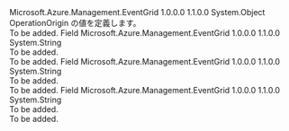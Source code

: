 <Type Name="OperationOrigin" FullName="Microsoft.Azure.Management.EventGrid.Models.OperationOrigin">
  <TypeSignature Language="C#" Value="public static class OperationOrigin" />
  <TypeSignature Language="ILAsm" Value=".class public auto ansi abstract sealed beforefieldinit OperationOrigin extends System.Object" />
  <TypeSignature Language="DocId" Value="T:Microsoft.Azure.Management.EventGrid.Models.OperationOrigin" />
  <TypeSignature Language="VB.NET" Value="Public Class OperationOrigin" />
  <TypeSignature Language="F#" Value="type OperationOrigin = class" />
  <AssemblyInfo>
    <AssemblyName>Microsoft.Azure.Management.EventGrid</AssemblyName>
    <AssemblyVersion>1.0.0.0</AssemblyVersion>
    <AssemblyVersion>1.1.0.0</AssemblyVersion>
  </AssemblyInfo>
  <Base>
    <BaseTypeName>System.Object</BaseTypeName>
  </Base>
  <Interfaces />
  <Docs>
    <summary>
            OperationOrigin の値を定義します。
            </summary>
    <remarks>To be added.</remarks>
  </Docs>
  <Members>
    <Member MemberName="System">
      <MemberSignature Language="C#" Value="public const string System;" />
      <MemberSignature Language="ILAsm" Value=".field public static literal string System" />
      <MemberSignature Language="DocId" Value="F:Microsoft.Azure.Management.EventGrid.Models.OperationOrigin.System" />
      <MemberSignature Language="VB.NET" Value="Public Const System As String " />
      <MemberSignature Language="F#" Value="val mutable System : string" Usage="Microsoft.Azure.Management.EventGrid.Models.OperationOrigin.System" />
      <MemberType>Field</MemberType>
      <AssemblyInfo>
        <AssemblyName>Microsoft.Azure.Management.EventGrid</AssemblyName>
        <AssemblyVersion>1.0.0.0</AssemblyVersion>
        <AssemblyVersion>1.1.0.0</AssemblyVersion>
      </AssemblyInfo>
      <ReturnValue>
        <ReturnType>System.String</ReturnType>
      </ReturnValue>
      <Docs>
        <summary>To be added.</summary>
        <remarks>To be added.</remarks>
      </Docs>
    </Member>
    <Member MemberName="User">
      <MemberSignature Language="C#" Value="public const string User;" />
      <MemberSignature Language="ILAsm" Value=".field public static literal string User" />
      <MemberSignature Language="DocId" Value="F:Microsoft.Azure.Management.EventGrid.Models.OperationOrigin.User" />
      <MemberSignature Language="VB.NET" Value="Public Const User As String " />
      <MemberSignature Language="F#" Value="val mutable User : string" Usage="Microsoft.Azure.Management.EventGrid.Models.OperationOrigin.User" />
      <MemberType>Field</MemberType>
      <AssemblyInfo>
        <AssemblyName>Microsoft.Azure.Management.EventGrid</AssemblyName>
        <AssemblyVersion>1.0.0.0</AssemblyVersion>
        <AssemblyVersion>1.1.0.0</AssemblyVersion>
      </AssemblyInfo>
      <ReturnValue>
        <ReturnType>System.String</ReturnType>
      </ReturnValue>
      <Docs>
        <summary>To be added.</summary>
        <remarks>To be added.</remarks>
      </Docs>
    </Member>
    <Member MemberName="UserAndSystem">
      <MemberSignature Language="C#" Value="public const string UserAndSystem;" />
      <MemberSignature Language="ILAsm" Value=".field public static literal string UserAndSystem" />
      <MemberSignature Language="DocId" Value="F:Microsoft.Azure.Management.EventGrid.Models.OperationOrigin.UserAndSystem" />
      <MemberSignature Language="VB.NET" Value="Public Const UserAndSystem As String " />
      <MemberSignature Language="F#" Value="val mutable UserAndSystem : string" Usage="Microsoft.Azure.Management.EventGrid.Models.OperationOrigin.UserAndSystem" />
      <MemberType>Field</MemberType>
      <AssemblyInfo>
        <AssemblyName>Microsoft.Azure.Management.EventGrid</AssemblyName>
        <AssemblyVersion>1.0.0.0</AssemblyVersion>
        <AssemblyVersion>1.1.0.0</AssemblyVersion>
      </AssemblyInfo>
      <ReturnValue>
        <ReturnType>System.String</ReturnType>
      </ReturnValue>
      <Docs>
        <summary>To be added.</summary>
        <remarks>To be added.</remarks>
      </Docs>
    </Member>
  </Members>
</Type>